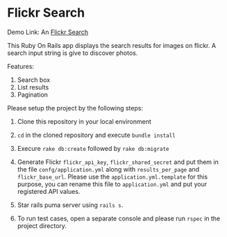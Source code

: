 # Flickr Search

Demo Link: An [Flickr Search](https://flickrphotosearch.herokuapp.com/)

This Ruby On Rails app displays the search results for images on flickr. A search input string is give to discover photos.

Features:

1. Search box
2. List results
3. Pagination

Please setup the project by the following steps:

1. Clone this repository in your local environment

2. ```cd``` in the cloned repository and execute ```bundle install```

3. Execure ```rake db:create``` followed by ```rake db:migrate```

4. Generate Flickr `flickr_api_key`, `flickr_shared_secret` and put them in the file `confg/application.yml` along with `results_per_page` and `flickr_base_url`. Please use the `application.yml.template` for this purpose, you can rename this file to `application.yml` and put your registered API values.

5. Star rails puma server using ```rails s```.

6. To run test cases, open a separate console and please run `rspec` in the project directory.
